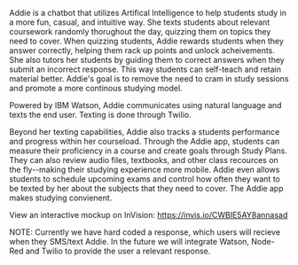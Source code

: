 Addie is a chatbot that utilizes Artifical Intelligence to help students study in a more fun, casual, and intuitive way. She texts students about relevant coursework randomly thorughout the day, quizzing them on topics they need to cover. When quizzing students, Addie rewards students when they answer correctly, helping them rack up points and unlock acheivements. She also tutors her students by guiding them to correct answers when they submit an incorrect response. This way students can self-teach and retain material better. Addie's goal is to remove the need to cram in study sessions and promote a more continous studying model.

Powered by IBM Watson, Addie communicates using natural language and texts the end user. Texting is done through Twilio.

Beyond her texting capabilities, Addie also tracks a students performance and progress within her courseload. Through the Addie app, students can measure their proficiency in a course and create goals through Study Plans. They can also review audio files, textbooks, and other class recources on the fly--making their studying experience more mobile. Addie even allows students to schedule upcoming exams and control how often they want to be texted by her about the subjects that they need to cover. The Addie app makes studying convienent. 

View an interactive mockup on InVision: https://invis.io/CWBIE5AY8annasad

NOTE: 
Currently we have hard coded a response, which users will recieve when they SMS/text Addie. 
In the future we will integrate Watson, Node-Red and Twilio to provide the user a relevant response.

